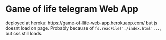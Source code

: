 # Game of life telegram Web App

deployed at heroku:  https://game-of-life-web-app.herokuapp.com/
but js doesnt load on page.
Probably because of ``fs.readFile('./index.html'...``, but css still loads.
